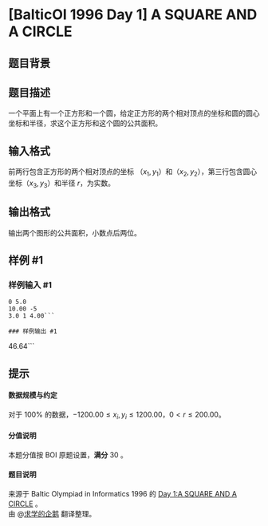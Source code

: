 # [BalticOI 1996 Day 1] A SQUARE AND A CIRCLE

## 题目背景



## 题目描述

一个平面上有一个正方形和一个圆，给定正方形的两个相对顶点的坐标和圆的圆心坐标和半径，求这个正方形和这个圆的公共面积。

## 输入格式

前两行包含正方形的两个相对顶点的坐标 （$x_1,y_1$）和（$x_2,y_2$），第三行包含圆心坐标（$x_3,y_3$）和半径 $r$，为实数。

## 输出格式

输出两个图形的公共面积，小数点后两位。

## 样例 #1

### 样例输入 #1
```
0 5.0
10.00 -5
3.0 1 4.00```

### 样例输出 #1

```
46.64```

## 提示

#### 数据规模与约定  
对于 $100 \%$ 的数据，$-1200.00 \le x_i,y_i \le 1200.00$，$0 < r \le 200.00$。
#### 分值说明  
本题分值按 BOI 原题设置，**满分** $30$ 。
#### 题目说明  
来源于 Baltic Olympiad in Informatics 1996 的 [Day 1:A SQUARE AND A CIRCLE](https://boi.cses.fi/files/boi1996_day1.pdf) 。  
由 @[求学的企鹅](/user/271784) 翻译整理。
